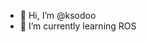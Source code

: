 - 👋 Hi, I’m @ksodoo
- 🌱 I’m currently learning ROS

<!---
ksodoo/ksodoo is a ✨ special ✨ repository because its `README.md` (this file) appears on your GitHub profile.
You can click the Preview link to take a look at your changes.
--->
